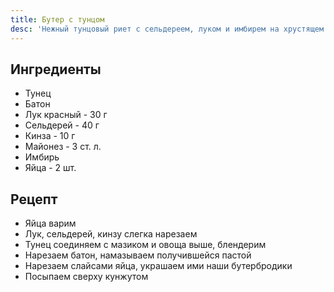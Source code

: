 ```yaml
---
title: Бутер с тунцом
desc: 'Нежный тунцовый риет с сельдереем, луком и имбирем на хрустящем багете, украшенный яйцом и кунжутом'
---
```


## Ингредиенты

- Тунец
- Батон
- Лук красный - 30 г
- Сельдерей - 40 г
- Кинза - 10 г
- Майонез - 3 ст. л.
- Имбирь
- Яйца - 2 шт.

## Рецепт

- Яйца варим
- Лук, сельдерей, кинзу слегка нарезаем
- Тунец соединяем с мазиком и овоща выше, блендерим
- Нарезаем батон, намазываем получившейся пастой
- Нарезаем слайсами яйца, украшаем ими наши бутербродики
- Посыпаем сверху кунжутом
